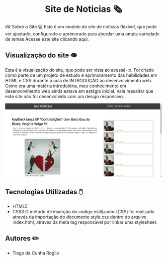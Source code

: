 <h1 style="text-align: center;"> Site de Noticias 🗞 </h1>
## Sobre o Site 💻
Este é um modelo de site de notícias flexível, que pode ser ajustado, configurado e aprimorado para abordar uma ampla variedade de temas 
Acesse este site clicando aqui.

## Visualização do site 👁
Esta é a visualização do site, que pode ser vista ao acessá-lo. Foi criado como parte de um projeto de estudo e aprimoramento das habilidades em HTML e CSS durante a aula de INTRODUÇÃO ao desenvolvimento web. Como era uma matéria introdutória, meu conhecimento em desenvolvimento web ainda estava em estágio inicial. Vale ressaltar que este site não foi desenvolvido com um design responsivo. 

![Texto alternativo: Tela inicial do site, obtida ao acessá-lo através do link acima](./assets/readme-img.png)

## Tecnologias Utilizadas 🖱️ ##
- HTML5 
- CSS3
O método de inserção do código estilizador (CSS) foi realizado através da importação do documento style.css dentro do arquivo index.html, através da meta tag responsável por linkar uma stylesheet.

## Autores ✏️
- Tiago da Cunha Roglio
